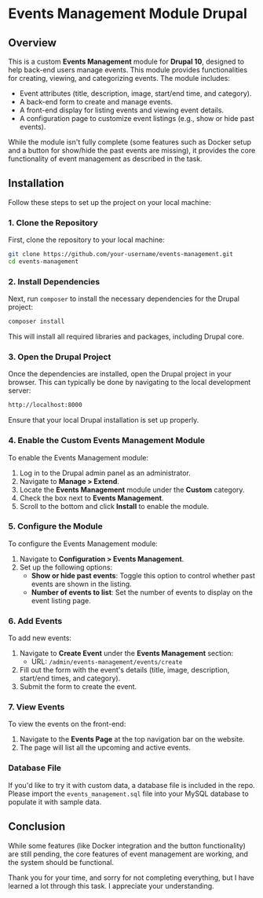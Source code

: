  # Events Management Module Drupal

 ## Overview

 This is a custom **Events Management** module for **Drupal 10**, designed to help back-end users manage events. This module provides functionalities for creating, viewing, and categorizing events. The module includes:

 - Event attributes (title, description, image, start/end time, and category).
 - A back-end form to create and manage events.
 - A front-end display for listing events and viewing event details.
 - A configuration page to customize event listings (e.g., show or hide past events).

 While the module isn't fully complete (some features such as Docker setup and a button for show/hide the past events are missing), it provides the core functionality of event management as described in the task.

 ## Installation

 Follow these steps to set up the project on your local machine:

 ### 1. Clone the Repository

 First, clone the repository to your local machine:

 ```bash
 git clone https://github.com/your-username/events-management.git
 cd events-management
 ```

 ### 2. Install Dependencies

 Next, run `composer` to install the necessary dependencies for the Drupal project:

 ```bash
 composer install
 ```

 This will install all required libraries and packages, including Drupal core.

 ### 3. Open the Drupal Project

 Once the dependencies are installed, open the Drupal project in your browser. This can typically be done by navigating to the local development server:

 ```bash
 http://localhost:8000
 ```

 Ensure that your local Drupal installation is set up properly.

 ### 4. Enable the Custom Events Management Module

 To enable the Events Management module:

 1. Log in to the Drupal admin panel as an administrator.
 2. Navigate to **Manage > Extend**.
 3. Locate the **Events Management** module under the **Custom** category.
 4. Check the box next to **Events Management**.
 5. Scroll to the bottom and click **Install** to enable the module.

 ### 5. Configure the Module

 To configure the Events Management module:

 1. Navigate to **Configuration > Events Management**.
 2. Set up the following options:
    - **Show or hide past events**: Toggle this option to control whether past events are shown in the listing.
    - **Number of events to list**: Set the number of events to display on the event listing page.

 ### 6. Add Events

 To add new events:

 1. Navigate to **Create Event** under the **Events Management** section:
    - URL: `/admin/events-management/events/create`
 2. Fill out the form with the event's details (title, image, description, start/end times, and category).
 3. Submit the form to create the event.

 ### 7. View Events

 To view the events on the front-end:

 1. Navigate to the **Events Page** at the top navigation bar on the website.
 2. The page will list all the upcoming and active events.

 ### Database File

 If you'd like to try it with custom data, a database file is included in the repo. Please import the `events_management.sql` file into your MySQL database to populate it with sample data.

 ## Conclusion

 While some features (like Docker integration and the button functionality) are still pending, the core features of event management are working, and the system should be functional.

 Thank you for your time, and sorry for not completing everything, but I have learned a lot through this task. I appreciate your understanding.
